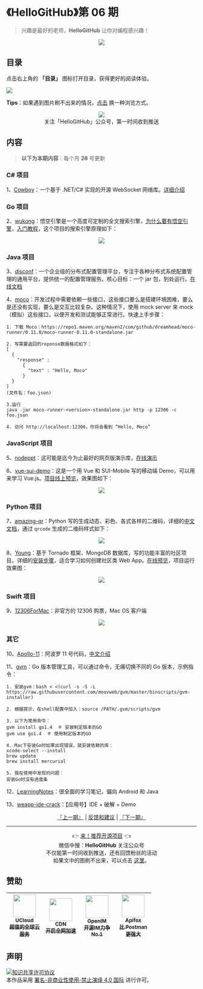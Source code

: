 # 《HelloGitHub》第 06 期
> 兴趣是最好的老师，**HelloGitHub** 让你对编程感兴趣！
<p align="center">
    <img src='https://raw.githubusercontent.com/521xueweihan/img_logo/master/logo/cover.jpg' style="max-width:100%;"></img>
</p>

## 目录

点击右上角的 **「目录」** 图标打开目录，获得更好的阅读体验。

![](https://raw.githubusercontent.com/521xueweihan/img_logo/master/logo/catalog.png)

**Tips**：如果遇到图片刷不出来的情况，[点击](https://hellogithub.com/periodical/volume/06) 换一种浏览方式。

<p align="center">
  <img src="https://raw.githubusercontent.com/521xueweihan/img_logo/master/logo/weixin.png" style="max-width:30%;"></img><br>
关注「HelloGitHub」公众号，第一时间收到推送
</p>

## 内容
> **以下为本期内容**｜每个月 **28** 号更新

### C# 项目
1、[Cowboy](https://hellogithub.com/periodical/statistics/click?target=https://github.com/gaochundong/Cowboy)：一个基于 .NET/C# 实现的开源 WebSocket 网络库。[详细介绍](http://www.cnblogs.com/gaochundong/p/cowboy_websockets.html)


### Go 项目
2、[wukong](https://hellogithub.com/periodical/statistics/click?target=https://github.com/huichen/wukong)：悟空引擎是一个高度可定制的全文搜索引擎，[为什么要有悟空引擎](https://github.com/huichen/wukong/blob/master/docs/why_wukong.md)，[入门教程](https://github.com/huichen/wukong/blob/master/docs/codelab.md)，这个项目的搜索引擎原理如下：



<p align="center"><img src='https://raw.githubusercontent.com/521xueweihan/img/master/hellogithub/06/11994902.png' style="max-width:80%; max-height=80%;"></img></p>

### Java 项目
3、[disconf](https://hellogithub.com/periodical/statistics/click?target=https://github.com/knightliao/disconf)：一个企业级的分布式配置管理平台，专注于各种分布式系统配置管理的通用平台，提供统一的配置管理服务。核心目标：一个 jar 包，到处运行。[在线文档](http://disconf.readthedocs.io/zh_CN/latest/index.html)


4、[moco](https://hellogithub.com/periodical/statistics/click?target=https://github.com/dreamhead/moco)：开发过程中需要依赖一些接口，这些接口要么是搭建环境困难，要么是还没有实现，要么是交互比较复杂。这种情况下，使用 mock server 来 mock（模拟）这些接口，以便开发和测试能够正常进行。快速上手步骤：
```
1. 下载 Moco：https://repo1.maven.org/maven2/com/github/dreamhead/moco-runner/0.11.0/moco-runner-0.11.0-standalone.jar

2. 写需要返回的reponse数据格式如下：
[
  {
    "response" :
      {
        "text" : "Hello, Moco"
      }
  }
]
(文件名：foo.json)

3.运行
java -jar moco-runner-<version>-standalone.jar http -p 12306 -c foo.json

4. 访问 http://localhost:12306，你将会看到 “Hello, Moco”
```


### JavaScript 项目
5、[nodeppt](https://hellogithub.com/periodical/statistics/click?target=https://github.com/ksky521/nodeppt)：这可能是迄今为止最好的网页版演示库，[在线演示](http://qdemo.sinaapp.com/)


6、[vue-sui-demo](https://hellogithub.com/periodical/statistics/click?target=https://github.com/eteplus/vue-sui-demo)：这是一个用 Vue 和 SUI-Mobile 写的移动端 Demo，可以用来学习 Vue.js。[项目线上预览](https://eteplus.github.io/vue-sui-demo/)，效果图如下：



<p align="center"><img src='https://raw.githubusercontent.com/521xueweihan/img/master/hellogithub/06/50753708.png' style="max-width:80%; max-height=80%;"></img></p>

### Python 项目
7、[amazing-qr](https://hellogithub.com/periodical/statistics/click?target=https://github.com/x-hw/amazing-qr)：Python 写的生成动态、彩色、各式各样的二维码，详细的[中文文档](https://github.com/sylnsfar/qrcode/blob/master/README-cn.md)，通过 `qrcode` 生成的二维码样式如下：



<p align="center"><img src='https://raw.githubusercontent.com/521xueweihan/img/master/hellogithub/06/66557478.png' style="max-width:80%; max-height=80%;"></img></p>

8、[Young](https://hellogithub.com/periodical/statistics/click?target=https://github.com/shiyanhui/Young)：基于 Tornado 框架、MongoDB 数据库，写的功能丰富的社区项目。详细的[安装步骤](https://github.com/shiyanhui/Young/blob/master/README_CN.md)，适合学习如何创建社区类 Web App。[在线预览](http://beyoung.io/)，项目运行效果图：



<p align="center"><img src='https://raw.githubusercontent.com/521xueweihan/img/master/hellogithub/06/67109930.png' style="max-width:80%; max-height=80%;"></img></p>

### Swift 项目
9、[12306ForMac](https://hellogithub.com/periodical/statistics/click?target=https://github.com/fancymax/12306ForMac)：非官方的 12306 购票，Mac OS 客户端



<p align="center"><img src='https://raw.githubusercontent.com/521xueweihan/img/master/hellogithub/06/50915433.png' style="max-width:80%; max-height=80%;"></img></p>

### 其它
10、[Apollo-11](https://hellogithub.com/periodical/statistics/click?target=https://github.com/chrislgarry/Apollo-11)：阿波罗 11 号代码，[中文介绍](https://github.com/chrislgarry/Apollo-11/blob/master/README.zh_cn.md)


11、[gvm](https://hellogithub.com/periodical/statistics/click?target=https://github.com/moovweb/gvm)：Go 版本管理工具，可以通过命令，无痛切换不同的 Go 版本，示例指令：
```
1. 安装gvm：bash < <(curl -s -S -L https://raw.githubusercontent.com/moovweb/gvm/master/binscripts/gvm-installer)

2. 根据提示，在shell配置中加入：source /PATH/.gvm/scripts/gvm

3. 以下为常用命令：
gvm install go1.4  ＃ 安装制定版本的GO
gvm use go1.4  ＃ 使用制定版本的GO

4. Mac下安装Go时如果出现错误，就安装依赖的库：
xcode-select --install
brew update
brew install mercurial

5. 我在使用中发现的问题：
安装Go时没有进度条
```


12、[LearningNotes](https://hellogithub.com/periodical/statistics/click?target=https://github.com/francistao/LearningNotes)：很全面的学习笔记，偏向 Android 和 Java


13、[weapp-ide-crack](https://hellogithub.com/periodical/statistics/click?target=https://github.com/gavinkwoe/weapp-ide-crack)：【应用号】IDE + 破解 + Demo




<p align="center">
    <a href="https://github.com/521xueweihan/HelloGitHub/blob/master/content/HelloGitHub05.md">『上一期』</a> | <a href='https://github.com/521xueweihan/HelloGitHub/issues/899'>反馈和建议</a> | <a href="https://github.com/521xueweihan/HelloGitHub/blob/master/content/HelloGitHub07.md">『下一期』</a>
</p>

---
<p align="center">
    👉 <a href='https://hellogithub.com/periodical'>来！推荐开源项目</a> 👈<br>
    微信中搜：<strong>HelloGitHub</strong> 关注公众号<br>
    不仅能第一时间收到推送，还有回馈粉丝的活动<br>
    如果文中的图刷不出来，可以点击 <a href='https://hellogithub.com/periodical/volume/06'>这里</a>。
</p>

## 赞助


<table>
  <thead>
    <tr>
      <th align="center" style="width: 80px;">
        <a href="https://www.ucloud.cn/site/active/kuaijiesale.html?utm_term=logo&utm_campaign=hellogithub&utm_source=otherdsp&utm_medium=display&ytag=github_hellogithub_otherdsp_display">
          <img src="https://raw.githubusercontent.com/521xueweihan/img_logo/master/logo/ucloud.png" width="60px"><br>
          <sub>UCloud</sub><br>
          <sub>超值的全球云服务</sub>
        </a>
      </th>
      <th align="center" style="width: 80px;">
        <a href="https://www.upyun.com/?from=hellogithub">
          <img src="https://raw.githubusercontent.com/521xueweihan/img_logo/master/logo/upyun.png" width="60px"><br>
          <sub>CDN</sub><br>
          <sub>开启全网加速</sub>
        </a>
      </th>
      <th align="center" style="width: 80px;">
        <a href="https://github.com/OpenIMSDK/Open-IM-Server">
          <img src="https://raw.githubusercontent.com/521xueweihan/img_logo/master/logo/im.png" width="60px"><br>
          <sub>OpenIM</sub><br>
          <sub>开源IM力争No.1</sub>
        </a>
      </th>
      <th align="center" style="width: 80px;">
        <a href="https://apifox.cn/a103hello">
          <img src="https://raw.githubusercontent.com/521xueweihan/img_logo/master/logo/apifox.png" width="60px"><br>
          <sub>Apifox</sub><br>
          <sub>比 Postman 更强大</sub>
        </a>
      </th>
    </tr>
  </thead>
</table>


## 声明
<a rel="license" href="https://creativecommons.org/licenses/by-nc-nd/4.0/deed.zh"><img alt="知识共享许可协议" style="border-width: 0" src="https://licensebuttons.net/l/by-nc-nd/4.0/88x31.png"></a><br>本作品采用 <a rel="license" href="https://creativecommons.org/licenses/by-nc-nd/4.0/deed.zh">署名-非商业性使用-禁止演绎 4.0 国际</a> 进行许可。
